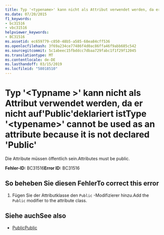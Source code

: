 ```yaml
---
title: Typ '<typename>' kann nicht als Attribut verwendet werden, da er nicht auf'Public'deklariert ist
ms.date: 07/20/2015
f1_keywords:
- bc31516
- vbc31516
helpviewer_keywords:
- BC31516
ms.assetid: ec659779-c850-48b5-a585-68ea84cff536
ms.openlocfilehash: 3f69a234ce77486f4d0ac86ffa46f9abb685c542
ms.sourcegitcommit: 5c1abeec15fbddcc7dbaa729fabc1f1f29f12045
ms.translationtype: MT
ms.contentlocale: de-DE
ms.lasthandoff: 03/15/2019
ms.locfileid: "58018510"
---
```

# <a name="type-typename-cannot-be-used-as-an-attribute-because-it-is-not-declared-public"></a><span data-ttu-id="8eea2-102">Typ '\<Typname >' kann nicht als Attribut verwendet werden, da er nicht auf'Public'deklariert ist</span><span class="sxs-lookup"><span data-stu-id="8eea2-102">Type '\<typename>' cannot be used as an attribute because it is not declared 'Public'</span></span>
<span data-ttu-id="8eea2-103">Die Attribute müssen öffentlich sein.</span><span class="sxs-lookup"><span data-stu-id="8eea2-103">Attributes must be public.</span></span>  
  
 <span data-ttu-id="8eea2-104">**Fehler-ID:** BC31516</span><span class="sxs-lookup"><span data-stu-id="8eea2-104">**Error ID:** BC31516</span></span>  
  
## <a name="to-correct-this-error"></a><span data-ttu-id="8eea2-105">So beheben Sie diesen Fehler</span><span class="sxs-lookup"><span data-stu-id="8eea2-105">To correct this error</span></span>  
  
1.  <span data-ttu-id="8eea2-106">Fügen Sie der Attributklasse den `Public` -Modifizierer hinzu.</span><span class="sxs-lookup"><span data-stu-id="8eea2-106">Add the `Public` modifier to the attribute class.</span></span>  
  
## <a name="see-also"></a><span data-ttu-id="8eea2-107">Siehe auch</span><span class="sxs-lookup"><span data-stu-id="8eea2-107">See also</span></span>

- [<span data-ttu-id="8eea2-108">Public</span><span class="sxs-lookup"><span data-stu-id="8eea2-108">Public</span></span>](../../visual-basic/language-reference/modifiers/public.md)
